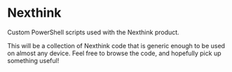 # Nexthink
Custom PowerShell scripts used with the Nexthink product.

This will be a collection of Nexthink code that is generic enough to be used on almost any device.
Feel free to browse the code, and hopefully pick up something useful!
